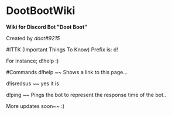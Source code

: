 # DootBootWiki
**Wiki for Discord Bot "Doot Boot"**

Created by *doot#9215*

#ITTK (Important Things To Know)
Prefix is: d!

For instance; d!help :)

#Commands
d!help ~~ Shows a link to this page...

d!isredsus ~~ yes it is

d!ping ~~ Pings the bot to represent the response time of the bot..

More updates soon~~ :)
